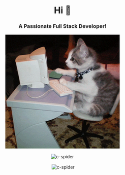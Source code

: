 

<h1 align="center">Hi 👋</h1>
<h3 align="center">A Passionate Full Stack Developer!</h3>

<div align="center">
	<img src="https://github.com/c-spider/c-spider/raw/main/tenor.gif" alt="I'm ready!">
</div>

<p align="center"><img src="https://github-readme-stats.vercel.app/api/top-langs/?username=c-spider&layout=compact" alt="c-spider" /></p>

<p align="center">&nbsp;<img align="center" src="https://github-readme-stats.vercel.app/api?username=c-spider&show_icons=true" alt="c-spider" /></p>